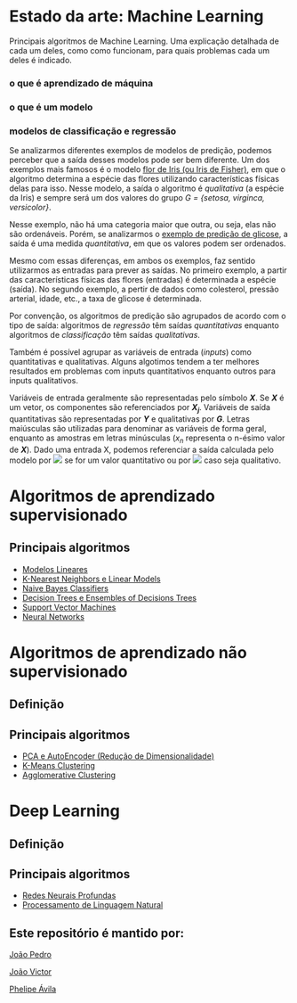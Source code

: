 # Estado da arte: Machine Learning
Principais algoritmos de Machine Learning. Uma explicação detalhada de cada um deles, como como funcionam, para quais problemas cada um deles é indicado.


### **o que é aprendizado de máquina**
### **o que é um modelo**
### **modelos de classificação e regressão**
Se analizarmos diferentes exemplos de modelos de predição, podemos perceber que a saída desses modelos pode ser bem diferente. Um dos exemplos mais famosos é o modelo [flor de Iris (ou Iris de Fisher)](https://www.kaggle.com/arshid/iris-flower-dataset), em que o algoritmo determina a espécie das flores utilizando características físicas delas para isso. Nesse modelo, a saída o algoritmo é *qualitativa* (a espécie da Iris) e sempre será um dos valores do grupo *G = {setosa, virginca, versicolor}*. 

Nesse exemplo, não há uma categoria maior que outra, ou seja, elas não são ordenáveis. Porém, se analizarmos o [exemplo de predição de glicose](https://www.kaggle.com/houcembenmansour/predict-diabetes-based-on-diagnostic-measures), a saída é uma medida *quantitativa*, em que os valores podem ser ordenados.

Mesmo com essas diferenças, em ambos os exemplos, faz sentido utilizarmos as entradas para prever as saídas. No primeiro exemplo, a partir das características físicas das flores (entradas) é determinada a espécie (saída). No segundo exemplo, a pertir de dados como colesterol, pressão arterial, idade, etc., a taxa de glicose é determinada. 

Por convenção, os algoritmos de predição são agrupados de acordo com o tipo de saída: algoritmos de *regressão* têm saídas *quantitativas* enquanto algoritmos de *classificação* têm saídas *qualitativas*. 

Também é possível agrupar as variáveis de entrada (*inputs*) como quantitativas e qualitativas. Alguns algotimos tendem a ter melhores resultados em problemas com inputs quantitativos enquanto outros para inputs qualitativos.

Variáveis de entrada geralmente são representadas pelo símbolo ***X***. Se ***X*** é um vetor, os componentes são referenciados por ***X<sub>j</sub>***. Variáveis de saída quantitativas são representadas por ***Y*** e qualitativas por ***G***. Letras maiúsculas são utilizadas para denominar as variáveis de forma geral, enquanto as amostras em letras minúsculas (*x<sub>n<sub>* representa o n-ésimo valor de ***X***). Dado uma entrada X, podemos referenciar a saída calculada pelo modelo por <img src="https://render.githubusercontent.com/render/math?math=\hat{Y}"> se for um valor quantitativo ou por <img src="https://render.githubusercontent.com/render/math?math=\hat{G}"> caso seja qualitativo.



# Algoritmos de aprendizado supervisionado

## Principais algoritmos
- [Modelos Lineares](Linear-Models)
- [K-Nearest Neighbors e Linear Models](k-nearest-neighbors)
- [Naive Bayes Classifiers](NaiveBayesClassifiers)
- [Decision Trees e Ensembles of Decisions Trees](https://www.google.com/)
- [Support Vector Machines](https://www.google.com/)
- [Neural Networks](https://www.google.com/)

# Algoritmos de aprendizado não supervisionado

## Definição
## Principais algoritmos
- [PCA e AutoEncoder (Redução de Dimensionalidade)](https://adotg.github.io/knn-what-how-why/)
- [K-Means Clustering](https://www.google.com/)
- [Agglomerative Clustering](https://www.google.com/)

# Deep Learning
## Definição
## Principais algoritmos
- [Redes Neurais Profundas](https://www.google.com/)
- [Processamento de Linguagem Natural](https://www.google.com/)


## Este repositório é mantido por:

[João Pedro](https://medium.com/)

[João Victor](https://medium.com/)

[Phelipe Ávila](https://www.linkedin.com/in/phelipeavila/)

